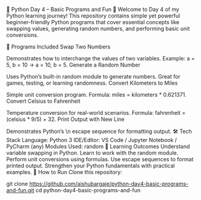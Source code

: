 🐍 Python Day 4 – Basic Programs and Fun 🚀
Welcome to Day 4 of my Python learning journey!
This repository contains simple yet powerful beginner-friendly Python programs that cover essential concepts like swapping values, generating random numbers, and performing basic unit conversions.

📌 Programs Included
Swap Two Numbers

Demonstrates how to interchange the values of two variables.
Example: a = 5, b = 10 → a = 10, b = 5.
Generate a Random Number

Uses Python’s built-in random module to generate numbers.
Great for games, testing, or learning randomness.
Convert Kilometers to Miles

Simple unit conversion program.
Formula: miles = kilometers * 0.621371.
Convert Celsius to Fahrenheit

Temperature conversion for real-world scenarios.
Formula: fahrenheit = (celsius * 9/5) + 32.
Print Output with New Line

Demonstrates Python’s \n escape sequence for formatting output.
🛠️ Tech Stack
Language: Python 3
IDE/Editor: VS Code / Jupyter Notebook / PyCharm (any)
Modules Used: random
🎯 Learning Outcomes
Understand variable swapping in Python.
Learn to work with the random module.
Perform unit conversions using formulas.
Use escape sequences to format printed output.
Strengthen your Python fundamentals with practical examples.
🚀 How to Run
Clone this repository:

git clone https://github.com/aishubargaje/python-day4-basic-programs-and-fun.git
cd python-day4-basic-programs-and-fun
